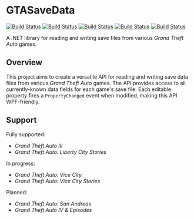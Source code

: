 # GTASaveData
[![Build Status](https://github.com/whampson/gta-save-data/workflows/CoreLib/badge.svg)](https://github.com/whampson/gta-save-data/actions)
[![Build Status](https://github.com/whampson/gta-save-data/workflows/GTA3/badge.svg)](https://github.com/whampson/gta-save-data/actions)
[![Build Status](https://github.com/whampson/gta-save-data/workflows/VC/badge.svg)](https://github.com/whampson/gta-save-data/actions)
[![Build Status](https://github.com/whampson/gta-save-data/workflows/LCS/badge.svg)](https://github.com/whampson/gta-save-data/actions)
[![Build Status](https://github.com/whampson/gta-save-data/workflows/VCS/badge.svg)](https://github.com/whampson/gta-save-data/actions)

A .NET library for reading and writing save files from various
*Grand Theft Auto* games.

## Overview
This project aims to create a versatile API for reading and writing save data
files from various *Grand Theft Auto* games. The API provides access to all
currently-known data fields for each game's save file. Each editable property
fires a `PropertyChanged` event when modified, making this API WPF-friendly.

## Support
Fully supported:
  * *Grand Theft Auto III*
  * *Grand Theft Auto: Liberty City Stories*

In progress:
  * *Grand Theft Auto: Vice City*
  * *Grand Theft Auto: Vice City Stories*

Planned:
  * *Grand Theft Auto: San Andreas*
  * *Grand Theft Auto IV & Episodes*
